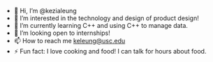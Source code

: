 - 👋 Hi, I’m @kezialeung
- 👀 I’m interested in the technology and design of product design!
- 🌱 I’m currently learning C++ and using C++ to manage data. 
- 💞️ I’m looking open to internships!
- 📫 How to reach me keleung@usc.edu
- ⚡ Fun fact: I love cooking and food! I can talk for hours about food. 

<!---
kezialeung/kezialeung is a ✨ special ✨ repository because its `README.md` (this file) appears on your GitHub profile.
You can click the Preview link to take a look at your changes.
--->
